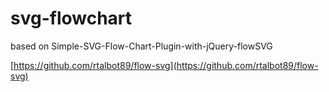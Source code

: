 # svg-flowchart
based on Simple-SVG-Flow-Chart-Plugin-with-jQuery-flowSVG

[https://github.com/rtalbot89/flow-svg](https://github.com/rtalbot89/flow-svg)